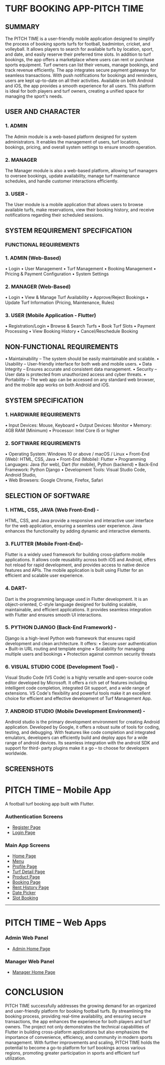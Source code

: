 # TURF BOOKING APP-PITCH TIME

## SUMMARY

The PITCH TIME is a user-friendly mobile application designed to simplify the process of 
booking sports turfs for football, badminton, cricket, and volleyball. It allows players to search for 
available turfs by location, sport, and date, and easily reserve their preferred time slots. In addition 
to turf bookings, the app offers a marketplace where users can rent or purchase sports equipment. 
Turf owners can list their venues, manage bookings, and track revenue efficiently. The app 
integrates secure payment gateways for seamless transactions. With push notifications for 
bookings and reminders, users are kept up-to-date on all their activities. Available on both Android 
and iOS, the app provides a smooth experience for all users. This platform is ideal for both players 
and turf owners, creating a unified space for managing the sport's needs.

## USER AND CHARACTER 

### 1. ADMIN 

The Admin module is a web-based platform designed for system administrators. It enables the 
management of users, turf locations, bookings, pricing, and overall system settings to ensure 
smooth operation.

### 2. MANAGER 

The Manager module is also a web-based platform, allowing turf managers to oversee bookings, 
update availability, manage turf maintenance schedules, and handle customer interactions 
efficiently.

### 3. USER -

The User module is a mobile application that allows users to browse available turfs, make 
reservations, view their booking history, and receive notifications regarding their scheduled 
sessions.

## SYSTEM REQUIREMENT SPECIFICATION 

 ### FUNCTIONAL REQUIREMENTS
 
### 1. ADMIN (Web-Based) 
• Login 
• User Management 
• Turf Management 
• Booking Management 
• Pricing & Payment Configuration 
• System Settings 
 
### 2. MANAGER (Web-Based) 
• Login 
• View & Manage Turf Availability 
• Approve/Reject Bookings 
• Update Turf Information (Pricing, Maintenance, Rules) 

### 3. USER (Mobile Application - Flutter) 
• Registration/Login 
• Browse & Search Turfs 
• Book Turf Slots 
• Payment Processing 
• View Booking History 
• Cancel/Reschedule Booking

## NON-FUNCTIONAL REQUIREMENTS

• Maintainability – The system should be easily maintainable and scalable. 
• Usability – User-friendly interface for both web and mobile users. 
• Data Integrity – Ensures accurate and consistent data management. 
• Security – User data is protected from unauthorized access and cyber threats. 
• Portability – The web app can be accessed on any standard web browser, and the mobile 
app works on both Android and iOS. 

 ## SYSTEM SPECIFICATION 
 
### 1. HARDWARE REQUIREMENTS 

• Input Devices: Mouse, Keyboard 
• Output Devices: Monitor 
• Memory: 4GB RAM (Minimum) 
• Processor: Intel Core i5 or higher 

### 2. SOFTWARE REQUIREMENTS 

• Operating System: Windows 10 or above / macOS / Linux 
• Front-End (Web): HTML, CSS, Java 
• Front-End (Mobile): Flutter 
• Programming Languages: Java (for web), Dart (for mobile), Python (backend) 
• Back-End Framework: Python Django 
• Development Tools: Visual Studio Code, Android Studio,  
• Web Browsers: Google Chrome, Firefox, Safari

## SELECTION OF SOFTWARE 

### 1. HTML, CSS, JAVA (Web Front-End) -
   
HTML, CSS, and Java provide a responsive and interactive user interface for the web application, 
ensuring a seamless user experience. Java enhances the functionality by adding dynamic and 
interactive elements.

### 3. FLUTTER (Mobile Front-End)- 

Flutter is a widely used framework for building cross-platform mobile applications. It allows code 
reusability across both iOS and Android, offers hot reload for rapid development, and provides 
access to native device features and APIs. The mobile application is built using Flutter for an 
efficient and scalable user experience. 
### 4. DART-

Dart is the programming language used in Flutter development. It is an object-oriented, C-style 
language designed for building scalable, maintainable, and efficient applications. It provides 
seamless integration with Flutter and ensures smooth UI interactions. 
### 5. PYTHON DJANGO (Back-End Framework) -

Django is a high-level Python web framework that ensures rapid development and clean 
architecture. It offers: 
• Secure user authentication 
• Built-in URL routing and template engine 
• Scalability for managing multiple users and bookings
• Protection against common security threats 
### 6. VISUAL STUDIO CODE (Development Tool) -

Visual Studio Code (VS Code) is a highly versatile and open-source code editor developed by 
Microsoft. It offers a rich set of features including intelligent code completion, integrated Git 
support, and a wide range of extensions. VS Code's flexibility and powerful tools make it an 
excellent choice for efficient and effective development of   Turf Management App.  
### 7. ANDROID STUDIO (Mobile Development Environment) -

Android studio is the primary development environment for creating Android application. 
Developed by Google, it offers a robust suite of tools for coding, testing, and debugging. With 
features like code completion and integrated emulators, developers can efficiently build and deploy 
apps for a wide range of android devices. Its seamless integration with the android SDK and 
support for third- party plugins make it a go – to choose for developers worldwide. 

##  SCREENSHOTS

#  PITCH TIME – Mobile App

A football turf booking app built with Flutter.

###  Authentication Screens
- [Register Page](https://github.com/user-attachments/assets/6acea19b-8cdf-4035-ba80-9e2a9b2ec270)
- [Login Page](https://github.com/user-attachments/assets/6f2cbdfe-ccf4-4062-91fd-578063f11412)

###  Main App Screens
- [Home Page](https://github.com/user-attachments/assets/32c8ba8c-b1fb-47d2-94b5-d2f5479ffe76)
- [Menu](https://github.com/user-attachments/assets/71feca58-72da-4c4e-9378-0c6195b9fe0c)
- [Profile Page](https://github.com/user-attachments/assets/3a63727e-e8a3-475b-b800-fd26f4227dc5)
- [Turf Detail Page](https://github.com/user-attachments/assets/4990b979-4b46-4b34-be5a-09ef4dd4f737)
- [Product Page](https://github.com/user-attachments/assets/ba81bf8e-2da3-4574-8ae2-9066bbfd6c7e)
- [Booking Page](https://github.com/user-attachments/assets/95bc1a24-a63f-45aa-9f89-3ea1c39a86ce)
- [Rent History Page](https://github.com/user-attachments/assets/647bb0bb-1ac5-4f14-8d69-8f6ffaae17df)
- [Date Picker](https://github.com/user-attachments/assets/30e3b70f-d6a6-490e-afd1-91a44dd68441)
- [Slot Booking](https://github.com/user-attachments/assets/e8424cbb-0a28-4714-a365-424195c3b114)

---

#  PITCH TIME – Web Apps

###  Admin Web Panel
- [Admin Home Page](https://github.com/user-attachments/assets/a330e995-deff-41df-8ebf-107bb3d1219b)

###  Manager Web Panel
- [Manager Home Page](https://github.com/user-attachments/assets/42240b3b-4778-46da-a97f-1f7893ac5971)


# CONCLUSION

PITCH TIME successfully addresses the growing demand for an organized and user-friendly platform for booking football turfs. By streamlining the booking process, providing real-time availability, and ensuring secure transactions, the app enhances the experience for both players and turf owners. The project not only demonstrates the technical capabilities of Flutter in building cross-platform applications but also emphasizes the importance of convenience, efficiency, and community in modern sports management. With further improvements and scaling, PITCH TIME holds the potential to become a go-to platform for turf bookings across various regions, promoting greater participation in sports and efficient turf utilization.

